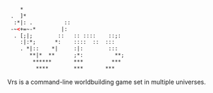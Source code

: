 ```html
    *
 .  ]*
  :*|: .          ::
 -~<+=~-*        |:
  . [;|;        ::   :: ::::    ::;:  
    :|:*;      *:    ::::  ::  ::: 
    . *|::    *|     :|:        :::
       **|*  **      ;*:          **;  
        ******       ***         ***
         ****        ***       *** 
```
Vrs is a command-line worldbuilding game set in multiple universes.

